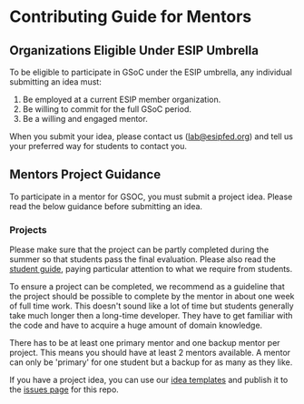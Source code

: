 # Contributing Guide for Mentors 
## Organizations Eligible Under ESIP Umbrella

To be eligible to participate in GSoC under the ESIP umbrella, any individual submitting an
idea must:

1. Be employed at a current ESIP member organization. 
2. Be willing to commit for the full GSoC period.
3. Be a willing and engaged mentor. 

When you submit your idea, please contact us (lab@esipfed.org) and tell us your preferred way for students
to contact you.

## Mentors Project Guidance 
To participate in a mentor for GSOC, you must submit a project idea. Please read the below guidance before submitting an idea. 

### Projects

Please make sure that the project can be partly completed during the summer so
that students pass the final evaluation. Please also read
the [student guide](/STUDENT-contribution-guide.md), paying particular attention to what we require from students.

To ensure a project can be completed, we recommend as a guideline that the
project should be possible to complete by the mentor in about one week of full
time work. This doesn't sound like a lot of time but students generally take
much longer then a long-time developer. They have to get familiar with the code
and have to acquire a huge amount of domain knowledge.

There has to be at least one primary mentor and one backup mentor per project.
This means you should have at least 2 mentors available. A mentor can only be
'primary' for one student but a backup for as many as they like. 

If you have a project idea, you can use our [idea templates](https://github.com/ESIPFed/gsoc/blob/master/IDEA-template.md) and
publish it to the [issues page](https://github.com/ESIPFed/gsoc/issues) for this repo.
